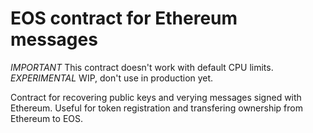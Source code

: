 # EOS contract for Ethereum messages
*IMPORTANT* This contract doesn't work with default CPU limits.
*EXPERIMENTAL* WIP, don't use in production yet.

Contract for recovering public keys and verying messages signed with Ethereum. Useful for token registration and transfering ownership from Ethereum to EOS.

